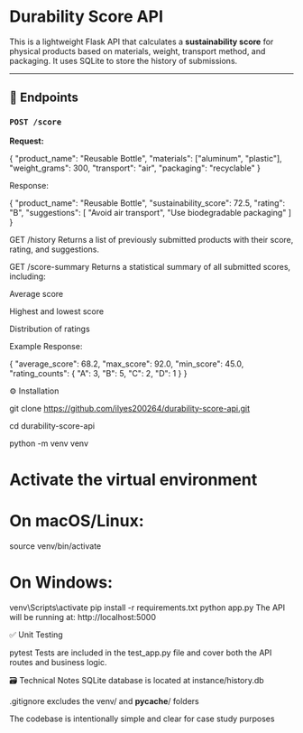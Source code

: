 # Durability Score API

This is a lightweight Flask API that calculates a **sustainability score** for physical products based on materials, weight, transport method, and packaging. It uses SQLite to store the history of submissions.

---

## 🔧 Endpoints

### `POST /score`

**Request:**

{
  "product_name": "Reusable Bottle", 
  "materials": ["aluminum", "plastic"],
  "weight_grams": 300,
  "transport": "air",
  "packaging": "recyclable"
}

Response:

{
  "product_name": "Reusable Bottle",
  "sustainability_score": 72.5,
  "rating": "B",
  "suggestions": [
    "Avoid air transport",
    "Use biodegradable packaging"
  ]
}

GET /history
Returns a list of previously submitted products with their score, rating, and suggestions.

GET /score-summary
Returns a statistical summary of all submitted scores, including:

Average score

Highest and lowest score

Distribution of ratings

Example Response:

{
  "average_score": 68.2,
  "max_score": 92.0,
  "min_score": 45.0,
  "rating_counts": {
    "A": 3,
    "B": 5,
    "C": 2,
    "D": 1
  }
}

⚙️ Installation

git clone https://github.com/ilyes200264/durability-score-api.git

cd durability-score-api

python -m venv venv

# Activate the virtual environment

# On macOS/Linux:

source venv/bin/activate

# On Windows:
venv\Scripts\activate
pip install -r requirements.txt
python app.py
The API will be running at: http://localhost:5000

✅ Unit Testing

pytest
Tests are included in the test_app.py file and cover both the API routes and business logic.

🗃️ Technical Notes
SQLite database is located at instance/history.db

.gitignore excludes the venv/ and __pycache__/ folders

The codebase is intentionally simple and clear for case study purposes
